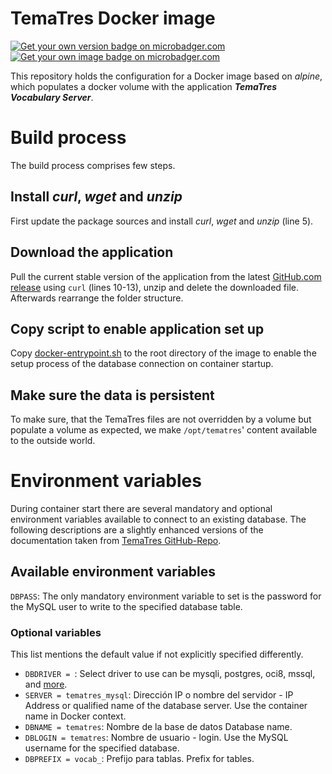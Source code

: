 # TemaTres Docker image

[![Get your own version badge on microbadger.com](https://images.microbadger.com/badges/version/bludoc/tematres.svg)](https://microbadger.com/images/bludoc/tematres)
[![Get your own image badge on microbadger.com](https://images.microbadger.com/badges/image/bludoc/tematres.svg)](https://microbadger.com/images/bludoc/tematres)

This repository holds the configuration for a Docker image based on
*alpine*, which populates a docker volume with the application
***TemaTres Vocabulary Server***.

# Build process
The build process comprises few steps.

## Install *curl*, *wget* and *unzip*
First update the package sources and install *curl*, *wget* and *unzip* (line 5).

## Download the application
Pull the current stable version of the application from the latest
[GitHub.com release](https://github.com/tematres/TemaTres-Vocabulary-Server/releases/latest)
using `curl` (lines 10-13), unzip and delete the downloaded file. Afterwards
rearrange the folder structure.

## Copy script to enable application set up
Copy [docker-entrypoint.sh](./docker-entrypoint.sh) to the root directory of
the image to enable the setup process of the database connection on container
startup.

## Make sure the data is persistent

To make sure, that the TemaTres files are not overridden by a volume but
populate a volume as expected, we make `/opt/tematres`' content available to the
outside world.

# Environment variables
During container start there are several mandatory and optional environment
variables available to connect to an existing database. The following
descriptions are a slightly enhanced versions of the documentation taken from
[TemaTres GitHub-Repo](https://github.com/tematres/TemaTres-Vocabulary-Server/blob/master/vocab/db.tematres.php).

## Available environment variables
`DBPASS`: The only mandatory environment variable to set is the password for
the MySQL user to write to the specified database table.

### Optional variables
This list mentions the default value if not explicitly specified differently.
-   `DBDRIVER = `: Select driver to use
  can be mysqli, postgres, oci8, mssql, and
  [more](http://phplens.com/adodb/supported.databases.html).
-   `SERVER = tematres_mysql`: Dirección IP o nombre del servidor - IP Address
    or qualified name of the database server. Use the container name in Docker
    context.
-   `DBNAME = tematres`: Nombre de la base de datos Database name.
-   `DBLOGIN = tematres`: Nombre de usuario - login. Use the MySQL username for
    the specified database.
-   `DBPREFIX = vocab_`: Prefijo para tablas. Prefix for tables.
